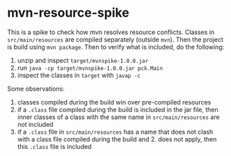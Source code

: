 # mvn-resource-spike


This is a spike to check how mvn resolves resource conflicts. Classes in `src/main/resources` are compiled separately (outside `mvn`). 
Then the project is build using `mvn package`.  Then to verify what is included, do the following:

1. unzip and inspect `target/mvnspike-1.0.0.jar `
2. run  `java -cp target/mvnspike-1.0.0.jar pck.Main`
3. inspect the classes in `target` with `javap -c`

Some observations: 

1. classes compiled during the build win over pre-compiled resources
2. if a `.class` file compiled during the build is included in the jar file, then inner classes of a class with the same name in `src/main/resources` are not included
3. if a `.class` file in `src/main/resources` has a name that does not clash with a class file compiled during the build and 2. does not apply, then this `.class` file is included

